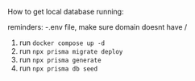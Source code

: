 How to get local database running:

reminders:
-.env file, make sure domain doesnt have /

1. run `docker compose up -d`
2. run `npx prisma migrate deploy`
3. run `npx prisma generate`
4. run `npx prisma db seed`
